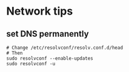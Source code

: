 # Network tips

## set DNS permanently

```shell
# Change /etc/resolvconf/resolv.conf.d/head
# Then
sudo resolvconf --enable-updates
sudo resolvconf -u
```
